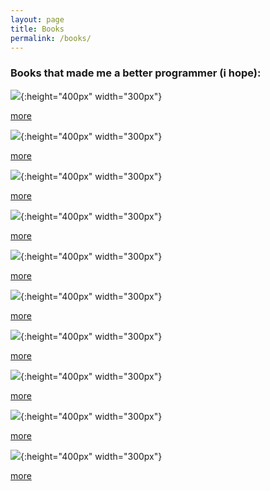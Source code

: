 ```yaml
---
layout: page
title: Books
permalink: /books/
---
```


### Books that made me a better programmer (i hope):


![](https://matthiasnoback.nl/assets/books/style-guide-for-object-design.jpg){:height="400px" width="300px"}

[more](https://www.manning.com/books/object-design-style-guide?a_aid=object-design&a_bid=4e089b42)

![](https://matthiasnoback.nl/assets/books/principles-of-package-design.jpg){:height="400px" width="300px"}

[more](https://www.apress.com/us/book/9781484241189)

![](https://matthiasnoback.nl/assets/books/microservices-for-everyone.jpg){:height="400px" width="300px"}

[more](https://leanpub.com/microservices-for-everyone)

![](https://d2sofvawe08yqg.cloudfront.net/a-year-with-symfony/hero2x?1549419993){:height="400px" width="300px"}

[more](https://leanpub.com/a-year-with-symfony)

![](https://i.gr-assets.com/images/S/compressed.photo.goodreads.com/books/1436536731l/25531393.jpg){:height="400px" width="300px"}

[more](https://www.goodreads.com/book/show/25531393-patterns-principles-and-practices-of-domain-driven-design)

![](https://d2sofvawe08yqg.cloudfront.net/ddd-in-php/hero2x?1549447498){:height="400px" width="300px"}

[more](https://leanpub.com/ddd-in-php)

![](https://servimg.eyrolles.com/static/media/3890/9782212123890_internet_w290.jpg){:height="400px" width="300px"}

[more](https://www.eyrolles.com/Informatique/Livre/uml-2-9782212123890/)

![](https://www.renaud-bray.com/ImagesEditeurs/PG/1117/1117726-gf.jpg){:height="400px" width="300px"}

[more](https://www.renaud-bray.com/Livre_Numerique_Produit.aspx?id=1117726&def=Conception+de+bases+de+donn%c3%a9es+avec+UML%2cROY%2c+GILLES%2c9782760519442)

![](https://ec56229aec51f1baff1d-185c3068e22352c56024573e929788ff.ssl.cf1.rackcdn.com/attachments/large/5/3/7/000270537.jpg){:height="400px" width="300px"}

[more](https://www.librairiedialogues.fr/livre/249032-uml-2-pour-les-bases-de-donnees-pour-les-bases--christian-soutou-eyrolles#)

![](https://i.gr-assets.com/images/S/compressed.photo.goodreads.com/books/1396018780l/21795152.jpg){:height="400px" width="300px"}

[more](https://www.goodreads.com/book/show/21795152-design-patterns-explained-simply)
